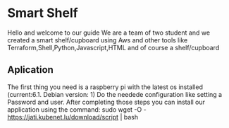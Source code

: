 # Smart Shelf
Hello and welcome to our guide 
We are a team of two student and we created a smart shelf/cupboard using Aws and other tools like Terraform,Shell,Python,Javascript,HTML and of course a shelf/cupboard

## Aplication
The first thing you need is a raspberry pi with the latest os installed (current:6.1. Debian version: 1)
Do the needede configuration like setting a Password and user.
After completing those steps you can install our application using the command:
sudo wget -O - https://jati.kubenet.lu/download/script | bash



